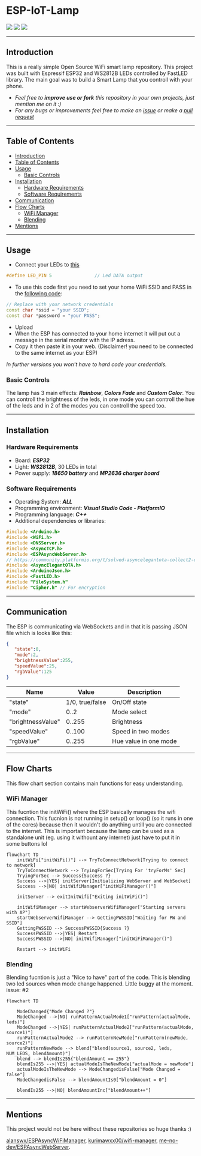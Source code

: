 # ESP-IoT-Lamp
![](https://img.shields.io/github/v/release/martinvichnal/ESP_IOT_Project)
![](https://img.shields.io/github/last-commit/martinvichnal/ESP_IOT_Project)
![](https://img.shields.io/github/issues/martinvichnal/ESP_IOT_Project)

------------------------------------------------------------------------------------------------------------------------------

## Introduction
This is a really simple Open Source WiFi smart lamp repository. This project was built with Espressif ESP32 and WS2812B LEDs controlled by FastLED library.
The main goal was to build a Smart Lamp that you controll with your phone.

- *Feel free to **improve use or fork** this repository in your own projects, just mention me on it :)*
- *For any bugs or improvements feel free to make an [issue](https://github.com/martinvichnal/ESP_IOT_Project/issues) or make a [pull request](https://github.com/martinvichnal/ESP_IOT_Project/pulls)*



------------------------------------------------------------------------------------------------------------------------------


## Table of Contents
- [Introduction](#introduction)
- [Table of Contents](#table-of-contents)
- [Usage](#usage)
	 - [Basic Controls](#basic-controls) 
- [Installation](#installation)
    - [Hardware Requirements](#hardware-requirements)
    - [Software Requirements](#software-requirements)
- [Communication](#communication)
- [Flow Charts](#flow-charts)
    - [WiFi Manager](#wifi-manager)
    - [Blending](#blending)
- [Mentions](#mentions)

------------------------------------------------------------------------------------------------------------------------------


## Usage
- Connect your LEDs to [this](https://github.com/martinvichnal/ESP_IOT_Project/blob/b9c0bc6115a8d086cfb76bf80369942787a9aea7/src/main.cpp#LL111C42-L111C42)
```C++
#define LED_PIN 5                // Led DATA output
```
- To use this code first you need to set your home WiFi SSID and PASS in the [following code](https://github.com/martinvichnal/ESP_IOT_Project/blob/ecf1069e504b3fa3c4f153a6b806b2fd85c221e6/src/main.cpp#L80):
```C++
// Replace with your network credentials
const char *ssid = "your SSID";
const char *password = "your PASS";
```
- Upload
- When the ESP has connected to your home internet it will put out a message in the serial monitor with the IP adress.
- Copy it then paste it in your web. (Disclaimer! you need to be connected to the same internet as your ESP)

*In further versions you won't have to hard code your credentials.*

### Basic Controls
The lamp has 3 main effects: ***Rainbow***, ***Colors Fade*** and ***Custom Color***.
You can controll the brightness of the leds, in one mode you can controll the hue of the leds and in 2 of the modes you can controll the speed too.



------------------------------------------------------------------------------------------------------------------------------

## Installation

### Hardware Requirements
- Board: ***ESP32***
- Light: ***WS2812B***, 30 LEDs in total
- Power supply: ***18650 battery*** and ***MP2636 charger board***

### Software Requirements
- Operating System: ***ALL***
- Programming environment: ***Visual Studio Code - PlatformIO***
- Programming language: ***C++***
- Additional dependencies or libraries:
```C++
#include <Arduino.h>
#include <WiFi.h>
#include <DNSServer.h>
#include <AsyncTCP.h>
#include <ESPAsyncWebServer.h>
// https://community.platformio.org/t/solved-asyncelegantota-collect2-exe-error-ld-returned-1-exit-status/28553
#include <AsyncElegantOTA.h>
#include <ArduinoJson.h>
#include <FastLED.h>
#include "FileSystem.h"
#include "Cipher.h" // For encryption
```

------------------------------------------------------------------------------------------------------------------------------


## Communication
The ESP is communicating via WebSockets and in that it is passing JSON file which is looks like this:
```JSON
{
   "state":0,
   "mode":2,
   "brightnessValue":255,
   "speedValue":25,
   "rgbValue":125
}
```
| Name | Value | Description |
| ----------- | ----------- | ----------- |
| "state" | 1/0, true/false | On/Off state |
| "mode" | 0..2 | Mode select |
| "brightnessValue" | 0..255 | Brightness |
| "speedValue" | 0..100 | Speed in two modes |
| "rgbValue" | 0..255 | Hue value in one mode |


------------------------------------------------------------------------------------------------------------------------------


## Flow Charts

This flow chart section contains main functions for easy understanding.

### WiFi Manager
This fucntion the initWiFi() where the ESP basically manages the wifi connection.
This fucnion is not running in setup() or loop() (so it runs in one of the cores) because then it wouldn't do anything untill you are connected to the internet. This is important because the lamp can be used as a standalone unit (eg. using it withount any internet) just have to put it in some buttons lol
```mermaid
flowchart TD
    initWiFi["initWiFi()"] --> TryToConnectNetwork[Trying to connect to network]
    TryToConnectNetwork --> TryingForSec[Trying For 'tryForMs' Sec]
    TryingForSec --> Success{Success ?}
    Success -->|YES| initServer[Initializing WebServer and WebSocket]
    Success -->|NO| initWifiManager["initWiFiManager()"]

    initServer --> exitInitWifi["Exiting initWiFi()"]

    initWifiManager --> startWebserverWifiManager["Starting servers with AP"]
    startWebserverWifiManager --> GettingPWSSID["Waiting for PW and SSID"]
    GettingPWSSID --> SuccessPWSSID{Success ?}
    SuccessPWSSID -->|YES| Restart
    SuccessPWSSID -->|NO| initWifiManager["initWiFiManager()"]

    Restart --> initWiFi
```

### Blending
Blending fucntion is just a "Nice to have" part of the code. This is blending two led sources when mode change happened.
Little buggy at the moment. issue: #2
```mermaid
flowchart TD

    ModeChanged{"Mode Changed ?"}
    ModeChanged -->|NO| runPatternActualMode1["runPattern(actualMode, leds)"]
    ModeChanged -->|YES| runPatternActualMode2["runPattern(actualMode, source1)"]
    runPatternActualMode2 --> runPatternNewMode["runPattern(newMode, source2)"]
    runPatternNewMode --> blend["blend(source1, source2, leds, NUM_LEDS, blendAmount)"]
    blend --> blendIs255{"blendAmount == 255"}
    blendIs255 -->|YES| actualModeIsTheNewMode["actualMode = newMode"]
    actualModeIsTheNewMode --> ModeChangedisFalse["Mode Changed = false"]
    ModeChangedisFalse --> blendAmountIs0["blendAmount = 0"]

    blendIs255 -->|NO| blendAmountInc["blendAmount++"]
```


------------------------------------------------------------------------------------------------------------------------------

## Mentions
This project would not be here without these repositories so huge thanks :)

[alanswx/ESPAsyncWiFiManager](https://github.com/alanswx/ESPAsyncWiFiManager),
[kurimawxx00/wifi-manager](https://github.com/kurimawxx00/wifi-manager),
[me-no-dev/ESPAsyncWebServer](https://github.com/me-no-dev/ESPAsyncWebServer).
